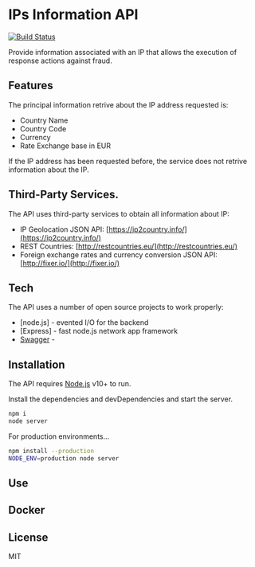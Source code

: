 # IPs Information API
[![Build Status](https://travis-ci.org/joemccann/dillinger.svg?branch=master)](https://travis-ci.org/joemccann/dillinger)

Provide information associated with an IP that allows the execution of response actions against fraud.

## Features
The principal information retrive about the  IP address requested is:
- Country Name
- Country Code
- Currency
- Rate Exchange base in EUR

If the IP address has been requested before, the service does not retrive information about the IP.

## Third-Party Services.
The API uses third-party services to obtain all information about IP:
- IP Geolocation JSON API: [https://ip2country.info/](https://ip2country.info/)
- REST Countries: [http://restcountries.eu/](http://restcountries.eu/)
- Foreign exchange rates and currency conversion JSON API: [http://fixer.io/](http://fixer.io/)

## Tech
The API uses a number of open source projects to work properly:
- [node.js] - evented I/O for the backend
- [Express] - fast node.js network app framework
- [Swagger](https://swagger.io/) - 

## Installation
The API requires [Node.js](https://nodejs.org/) v10+ to run.

Install the dependencies and devDependencies and start the server.

```sh
npm i
node server
```

For production environments...

```sh
npm install --production
NODE_ENV=production node server
```

## Use

## Docker

## License

MIT